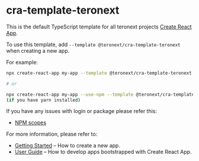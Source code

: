 # cra-template-teronext

This is the default TypeScript template for all teronext projects [Create React App](https://github.com/facebook/create-react-app).

To use this template, add `--template @teronext/cra-template-teronext` when creating a new app.

For example:

```sh
npx create-react-app my-app --template @teronext/cra-template-teronext

# or

npx create-react-app my-app --use-npm --template @teronext/cra-template-teronext
(if you have yarn installed)
```

If you have any issues with login or package please refer this:

- [NPM scopes](https://docs.npmjs.com/cli/v7/using-npm/scope)

For more information, please refer to:

- [Getting Started](https://create-react-app.dev/docs/getting-started) – How to create a new app.
- [User Guide](https://create-react-app.dev) – How to develop apps bootstrapped with Create React App.

